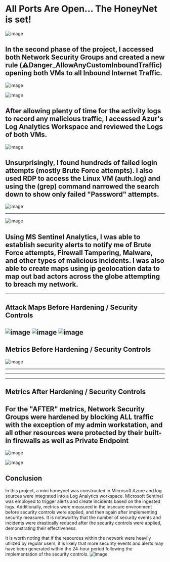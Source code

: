 # All Ports Are Open...  The HoneyNet is set!
![image](https://github.com/user-attachments/assets/4cbcb3ec-5ecc-4575-b0c4-06c6eae318f9)

## In the second phase of the project,  I accessed both Network Security Groups and created a new rule (⚠️Danger_AllowAnyCustomInboundTraffic) opening both VMs to all Inbound Internet Traffic.  

![image](https://github.com/user-attachments/assets/6f01a5f8-2f33-4b45-a166-f5ff9cada94e)

![image](https://github.com/user-attachments/assets/8dc1882a-d6a2-4513-a349-3823c9440a3f)

## After allowing plenty of time for the activity logs to record any malicious traffic, I accessed Azur's Log Analytics Workspace and reviewed the Logs of both VMs.
![image](https://github.com/user-attachments/assets/9d7a4e75-e746-425c-955b-bb2183b0aed6)

## Unsurprisingly, I found hundreds of failed login attempts (mostly Brute Force attempts). I also used RDP to access the Linux VM (auth.log) and using the (grep) command narrowed the search down to show only failed "Password" attempts.

![image](https://github.com/user-attachments/assets/c95d0e8b-9a3c-4ba7-9527-80bcd3a56861)

---
![image](https://github.com/user-attachments/assets/8e64c33f-5cb6-489d-8e2c-2b4fa6167e0e)

## Using MS Sentinel Analytics, I was able to establish security alerts to notify me of Brute Force attempts, Firewall Tampering, Malware, and other types of malicious incidents. I was also able to create maps using ip geolocation data to map out bad actors across the globe attempting to breach my network. 
---
## Attack Maps Before Hardening / Security Controls
![image](https://github.com/user-attachments/assets/ff9363cc-d4ae-425a-97f7-4cd9aa861cc1)
![image](https://github.com/user-attachments/assets/734bc45f-ee56-432d-9533-d661afd17e30)
![image](https://github.com/user-attachments/assets/09ff8c60-71da-44de-b119-c7af63b60313)
---
## Metrics Before Hardening / Security Controls

![image](https://github.com/user-attachments/assets/9cd4666c-0f88-484c-9167-186613a2a9ae)

----
----
----
## Metrics After Hardening / Security Controls
## For the "AFTER" metrics, Network Security Groups were hardened by blocking ALL traffic with the exception of my admin workstation, and all other resources were protected by their built-in firewalls as well as Private Endpoint
![image](https://github.com/user-attachments/assets/e85907eb-3bd5-4f75-8dbf-bc6ad326868e)

![image](https://github.com/user-attachments/assets/b2aacb16-ffaa-44ee-b371-8903aa8f4b62)


## Conclusion

In this project, a mini honeynet was constructed in Microsoft Azure and log sources were integrated into a Log Analytics workspace. Microsoft Sentinel was employed to trigger alerts and create incidents based on the ingested logs. Additionally, metrics were measured in the insecure environment before security controls were applied, and then again after implementing security measures. It is noteworthy that the number of security events and incidents were drastically reduced after the security controls were applied, demonstrating their effectiveness.

It is worth noting that if the resources within the network were heavily utilized by regular users, it is likely that more security events and alerts may have been generated within the 24-hour period following the implementation of the security controls.
![image](https://github.com/user-attachments/assets/c47cdf46-f66f-42a8-b583-34ca0ac18816)
